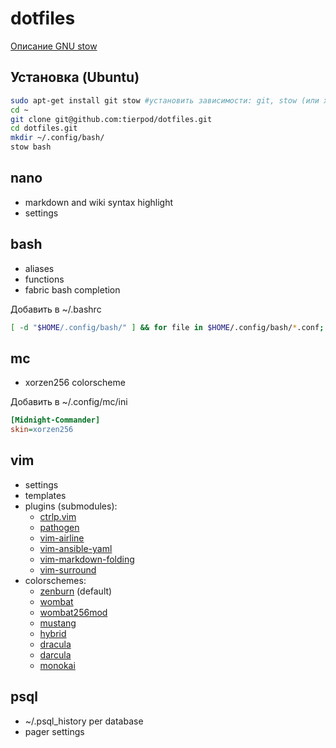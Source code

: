 # dotfiles

[Описание GNU stow](https://github.com/tierpod/dotfiles/wiki/stow)

## Установка (Ubuntu)
```bash
sudo apt-get install git stow #установить зависимости: git, stow (или xstow):
cd ~
git clone git@github.com:tierpod/dotfiles.git
cd dotfiles.git
mkdir ~/.config/bash/
stow bash
```

## nano
* markdown and wiki syntax highlight
* settings

## bash
* aliases
* functions
* fabric bash completion

Добавить в ~/.bashrc
```bash
[ -d "$HOME/.config/bash/" ] && for file in $HOME/.config/bash/*.conf; do . $file; done
```

## mc
* xorzen256 colorscheme

Добавить в ~/.config/mc/ini
```ini
[Midnight-Commander]
skin=xorzen256
```

## vim
* settings
* templates
* plugins (submodules):
  * [ctrlp.vim](http://kien.github.com/ctrlp.vim)
  * [pathogen](https://github.com/tpope/vim-pathogen)
  * [vim-airline](https://github.com/bling/vim-airline)
  * [vim-ansible-yaml](https://github.com/chase/vim-ansible-yaml)
  * [vim-markdown-folding](vim-markdown-folding)
  * [vim-surround](https://github.com/tpope/vim-surround)
* colorschemes:
  * [zenburn](https://github.com/jnurmine/Zenburn) (default)
  * [wombat](https://github.com/vim-scripts/Wombat)
  * [wombat256mod](https://github.com/vim-scripts/wombat256.vim)
  * [mustang](https://github.com/croaker/mustang-vim/tree/master/colors)
  * [hybrid](https://github.com/w0ng/vim-hybrid)
  * [dracula](https://github.com/zenorocha/dracula-theme)
  * [darcula](https://github.com/blueshirts/darcula)
  * [monokai](http://github.com/sickill/coloration)

## psql
* ~/.psql_history per database
* pager settings
